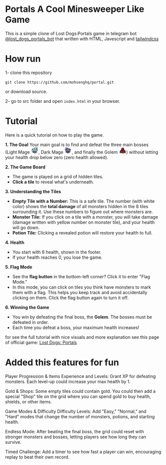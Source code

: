 # Portals A Cool Minesweeper Like Game

This is a simple clone of Lost Dogs:Portals game in telegram bot [@lost_dogs_portals_bot](https://t.me/lost_dogs_portals_bot) that written with HTML, Javescript and [tailwindcss](https://tailwindcss.com/)

# How run

1- clone this repository

```
git clone https://github.com/mohsenghq/portal.git
```

or download source.

2- go to src folder and open `index.html` in your browser.

# Tutorial

Here is a quick tutorial on how to play the game.

**1. The Goal**
Your main goal is to find and defeat the three main bosses (Light Mage <img src="src/icons/lightmage.png" width="24" alt="lightmage">, Dark Mage <img src="src/icons/darkmage.png" width="24" alt="darkmage">, and finally the Golem <img src="src/icons/golem.png" width="24" alt="golem">) without letting your health drop below zero (zero health allowed).

**2. The Game Board**
- The game is played on a grid of hidden tiles.
- **Click a tile** to reveal what's underneath.

**3. Understanding the Tiles**
- **Empty Tile with a Number:** This is a safe tile. The number (with white color) shows the **total damage** of all monsters hidden in the 8 tiles surrounding it. Use these numbers to figure out where monsters are.
- **Monster Tile:** If you click on a tile with a monster, you will take damage (damage written with yellow number on monster tile), and your health will go down.
- **Potion Tile:** Clicking a revealed potion will restore your health to full.

**4. Health**
- You start with 6 health, shown in the footer.
- If your health reaches 0, you lose the game.

**5. Flag Mode**
- See the **flag button** in the bottom-left corner? Click it to enter "Flag Mode."
- In this mode, you can click on tiles you think have monsters to mark them with a flag. This helps you keep track and avoid accidentally clicking on them. Click the flag button again to turn it off.

**6. Winning the Game**
- You win by defeating the final boss, the **Golem**. The bosses must be defeated in order.
- Each time you defeat a boss, your maximum health increases!

for see the full tutorial with nice visuals and more explanation see this page of official game: [Lost Dogs: Portals](https://telegra.ph/Lost-Dogs-Portals-ENG-05-09)


# Added this features for fun
Player Progression & Items
Experience and Levels: Grant XP for defeating monsters. Each level-up could increase your max health by 1.

Gold & Shops: Some empty tiles could contain gold. You could then add a special "Shop" tile on the grid where you can spend gold to buy health, shields, or other items.

Game Modes & Difficulty
Difficulty Levels: Add "Easy," "Normal," and "Hard" modes that change the number of monsters, potions, and starting health.

Endless Mode: After beating the final boss, the grid could reset with stronger monsters and bosses, letting players see how long they can survive.

Timed Challenge: Add a timer to see how fast a player can win, encouraging replay to beat their own record.
